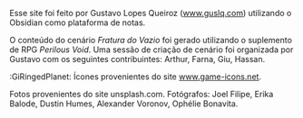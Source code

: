 Esse site foi feito por Gustavo Lopes Queiroz (www.guslq.com) utilizando o Obsidian como plataforma de notas.

O conteúdo do cenário _Fratura do Vazio_ foi gerado utilizando o suplemento de RPG _Perilous Void_. Uma sessão de criação de cenário foi organizada por Gustavo com os seguintes contribuintes: Arthur, Farna, Giu, Hassan.

:GiRingedPlanet: Ícones provenientes do site www.game-icons.net.

Fotos provenientes do site unsplash.com. Fotógrafos: Joel Filipe, Erika Balode, Dustin Humes, Alexander Voronov, Ophélie Bonavita.